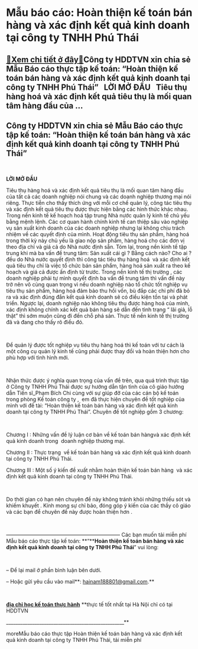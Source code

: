 Mẫu báo cáo: Hoàn thiện kế toán bán hàng và xác định kết quả kinh doanh tại công ty TNHH Phú Thái
=================================================================================================

[:gift:Xem chi tiết ở đây:gift:](https://hddtvn.com/mau-bao-cao-hoan-thien-ke-toan-ban-hang-va-xac-dinh-ket-qua-kinh-doanh-tai-cong-ty-tnhh-phu-thai/)Công ty HDDTVN xin chia sẻ Mẫu Báo cáo thực tập kế toán: “Hoàn thiện kế toán bán hàng và xác định kết quả kinh doanh tại công ty TNHH Phú Thái”   LỜI MỞ ĐẦU   Tiêu thụ hàng hoá và xác định kết quả tiêu thụ là mối quan tâm hàng đầu của …
--------------------------------------------------------------------------------------------------------------------------------------------------------------------------------------------------------------------------------------------



Công ty HDDTVN xin chia sẻ Mẫu Báo cáo thực tập kế toán: “Hoàn thiện kế toán bán hàng và xác định kết quả kinh doanh tại công ty TNHH Phú Thái”
-------------------------------------------------------------------------------------------------------------------------------------------------


 



**LỜI MỞ ĐẦU**
   

Tiêu thụ hàng hoá và xác định kết quả tiêu thụ là mối quan tâm hàng đầu của tất cả các doanh nghiệp nói chung và các doanh nghiệp thương mại nói riêng. Thực tiễn cho thấy thích ứng với mỗi cơ chế quản lý, công tác tiêu thụ và xác định kết quả tiêu thụ được thực hiện bằng các hình thức khác nhau. Trong nền kinh tế kế hoạch hoá tập trung Nhà nước quản lý kinh tế chủ yếu bằng mệnh lệnh. Các cơ quan hành chính kinh tế can thiệp sâu vào nghiệp vụ sản xuất kinh doanh của các doanh nghiệp nhưng lại không chịu trách nhiệm về các quyết định của mình. Hoạt động tiêu thụ sản phẩm, hàng hoá trong thời kỳ này chủ yếu là giao nộp sản phẩm, hàng hoá cho các đơn vị theo địa chỉ và giá cả do Nhà nước định sẵn. Tóm lại, trong nền kinh tế tập trung khi mà ba vấn đề trung tâm: Sản xuất cái gì ? Bằng cách nào? Cho ai ? đều do Nhà nước quyết định thì công tác tiêu thụ hàng hoá  và xác định kết quả tiêu thụ chỉ là việc tổ chức bán sản phẩm, hàng hoá sản xuất ra theo kế hoạch và giá cả được ấn định từ trước. Trong nền kinh tế thị trường , các doanh nghiệp phải tự mình quyết định ba vấn đề trung tâm thì vấn đề này trở nên vô cùng quan trọng vì nếu doanh nghiệp nào tổ chức tốt nghiệp vụ tiêu thụ sản phẩm, hàng hoá đảm bảo thu hồi vốn, bù đắp các chi phí đã bỏ ra và xác định đúng đắn kết quả kinh doanh sẽ có điều kiện tồn tại và phát triển. Ngược lại, doanh nghiệp nào không tiêu thụ được hàng hoá của mình, xác định không chính xác kết quả bán hàng sẽ dẫn đến tình trạng “ lãi giả, lỗ thật” thì sớm muộn cũng đi đến chỗ phá sản. Thực tế nền kinh tế thị trường đã và đang cho thấy rõ điều đó.  

   

Để quản lý được tốt nghiệp vụ tiêu thụ hàng hoá thì kế toán với tư cách là một công cụ quản lý kinh tế cũng phải được thay đổi và hoàn thiện hơn cho phù hợp với tình hình mới.  

   

Nhận thức được ý nghĩa quan trọng của vấn đề trên, qua quá trình thực tập ở Công ty TNHH Phú Thái được sự hướng dẫn tận tình của cô giáo hướng dẫn Tiến sĩ\_Phạm Bích Chi cùng với sự giúp đỡ của các cán bộ kế toán trong phòng Kế toán công ty ,  em đã thực hiện chuyên đề tốt nghiệp của mình với đề tài: “Hoàn thiện kế toán bán hàng và xác định kết quả kinh doanh tại công ty TNHH Phú Thái”. Chuyên đề tốt nghiệp gồm 3 chương:  

   

Chương I : Những vấn đề lý luận cơ bản về kế toán bán hàngvà xác định kết quả kinh doanh trong  doanh nghiệp thương mại.  

Chương II : Thực trạng  về kế toán bán hàng và xác định kết quả kinh doanh tại công ty TNHH Phú Thái.  

Chương III : Một số ý kiến đề xuất nhằm hoàn thiện kế toán bán hàng  và xác định kết quả kinh doanh tại công ty TNHH Phú Thái.  

   

Do thời gian có hạn nên chuyên đề này không tránh khỏi những thiếu sót và khiếm khuyết . Kính mong sự chỉ bảo, đóng góp ý kiến của các thầy cô giáo và các bạn để chuyên đề này được hoàn thiện hơn .  

 



——————————————————————
Các bạn muốn tải miễn phí Mẫu báo cáo thực tập kế toán: **“****Hoàn thiện kế toán bán hàng và xác định kết quả kinh doanh tại công ty TNHH Phú Thái**” vui lòng:  

 



– Để lại mail ở phần bình luận bên dưới.  

 – Hoặc gửi yêu cầu vào mail**: hainam188801@gmail.com.**

  

 
  

**[địa chỉ học kế toán thực hành](# "địa chỉ học kế toán thực hành")** **thực tế tốt nhất tại Hà Nội chỉ có tại HDDTVN  

 \_\_\_\_\_\_\_\_\_\_\_\_\_\_\_\_\_\_\_\_\_\_\_\_\_\_\_\_\_\_\_\_\_\_\_\_\_\_\_\_\_\_\_\_\_\_\_\_\_\_**


moreMẫu báo cáo thực tập Hoàn thiện kế toán bán hàng và xác định kết quả kinh doanh tại công ty TNHH Phú Thái, tải miễn phí

